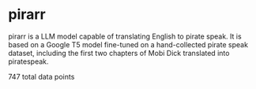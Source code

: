 # pirarr

pirarr is a LLM model capable of translating English to pirate speak. It is based on a Google T5 model fine-tuned on a hand-collected pirate speak dataset, including the first two chapters of Mobi Dick translated into piratespeak.

747 total data points